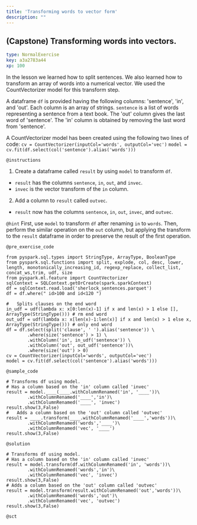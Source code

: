```yaml
---
title: 'Transforming words to vector form'
description: ""
---
```


## (Capstone) Transforming words into vectors.

```yaml
type: NormalExercise
key: a3a2783a44
xp: 100
```

In the lesson we learned how to split sentences. We also learned how to transform an array of words into a numerical vector. We used the CountVectorizer model for this transform step. 

A dataframe `df` is provided having the following columns: 'sentence', 'in', and 'out'. Each column is an array of strings. `sentence` is a list of words representing a sentence from a text book. The 'out' column gives the last word of 'sentence'. The 'in' column is obtained by removing the last word from 'sentence'.

A CountVectorizer model has been created using the following two lines of code: 
`cv = CountVectorizer(inputCol='words', outputCol='vec')`
`model = cv.fit(df.select(col('sentence').alias('words')))`


`@instructions`
1. Create a dataframe called `result` by using `model` to transform `df`. 
  - `result` has the columns `sentence`, `in`, `out`, and  `invec`. 
  - `invec` is the vector transform of the `in` column.
2. Add a column to `result` called `outvec`.
  - `result` now has the columns `sentence`, `in`, `out`, `invec`, and `outvec`.

`@hint`
First, use `model` to transform `df` after renaming `in` to `words`.  Then, perform the similar operation on the `out` column, but applying the transform to the `result` dataframe in order to preserve the result of the first operation.

`@pre_exercise_code`
```{python}
from pyspark.sql.types import StringType, ArrayType, BooleanType
from pyspark.sql.functions import split, explode, col, desc, lower, length, monotonically_increasing_id, regexp_replace, collect_list, concat_ws,trim, udf, size
from pyspark.ml.feature import CountVectorizer
sqlContext = SQLContext.getOrCreate(spark.sparkContext)
df = sqlContext.read.load('sherlock_sentences.parquet')
df = df.where(" id>100 and id<120 ")

#   Splits clauses on the end word
in_udf = udf(lambda x: x[0:len(x)-1] if x and len(x) > 1 else [], ArrayType(StringType())) # rm end word
out_udf = udf(lambda x: x[len(x)-1:len(x)] if x and len(x) > 1 else x, ArrayType(StringType())) # only end word
df = df.select(split('clause', ' ').alias('sentence')) \
        .where(size('sentence') > 1) \
        .withColumn('in', in_udf('sentence')) \
        .withColumn('out', out_udf('sentence'))\
        .where(size('out') > 0)
cv = CountVectorizer(inputCol='words', outputCol='vec')
model = cv.fit(df.select(col('sentence').alias('words')))
```

`@sample_code`
```{python}
# Transforms df using model.
# Has a column based on the 'in' column called 'invec'
result = model.____(____.withColumnRenamed('in', '____'))\
        .withColumnRenamed('____','in')\
        .withColumnRenamed('____', 'invec')
result.show(3,False)
#   Adds a column based on the 'out' column called 'outvec'
result = ____.transform(____.withColumnRenamed('____','words'))\
        .withColumnRenamed('words','____')\
        .withColumnRenamed('vec', '____')
result.show(3,False)
```

`@solution`
```{python}
# Transforms df using model.
# Has a column based on the 'in' column called 'invec'
result = model.transform(df.withColumnRenamed('in', 'words'))\
        .withColumnRenamed('words','in')\
        .withColumnRenamed('vec', 'invec')
result.show(3,False)
# Adds a column based on the 'out' column called 'outvec'
result = model.transform(result.withColumnRenamed('out','words'))\
        .withColumnRenamed('words','out')\
        .withColumnRenamed('vec', 'outvec')
result.show(3,False)
```

`@sct`
```{python}

```
